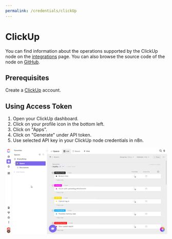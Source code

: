 ```yaml
---
permalink: /credentials/clickUp
---
```


# ClickUp

You can find information about the operations supported by the ClickUp node on the [integrations](https://n8n.io/integrations/n8n-nodes-base.clickup) page. You can also browse the source code of the node on [GitHub](https://github.com/n8n-io/n8n/tree/master/packages/nodes-base/nodes/Clickup).

## Prerequisites

Create a [ClickUp](https://www.clickup.com/) account.

<!-- ## Using OAuth

1. Open your ClickUp dashboard.
2. Click on your profile icon in the bottom left.
3. Click on "Settings" under your workspace profile.
4. Click on "Integrations".
5. Click on "ClickUp API".
6. Click on Create app.
7. Enter in App name and redirect URL(s).
8. Use Client ID and client Secret key in your ClickUp node credentials in n8n.
9. Enter n8n provided redirect URL in configuration. Redirect URL Explanation [here](../README.md).


![Getting ClickUp credentials](./using-oauth.gif) -->

## Using Access Token

1. Open your ClickUp dashboard.
2. Click on your profile icon in the bottom left.
3. Click on "Apps".
4. Click on "Generate" under API token.
5. Use selected API key in your ClickUp node credentials in n8n.


![Getting ClickUp credentials](./using-access-token.gif)
